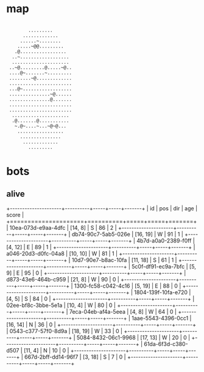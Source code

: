 # map

```

        .........
      .............
     ......~........
    .....~@@.........
   .@.................
  ..~..................
  .....................
 ..~@.........@.....~@..
 ....@~.......~.........
 ........~@.............
 .......................
 ...@~..................
 ...............~@......
 ...............@.......
 .......................
 .......................
  .....................
  .@.......@...........
   ~.@~....~...~@~@...
    .................
     ...............
      .............
        .........

```

# bots

## alive

+---------------------+----------+-----+-----+-------+
| id                  | pos      | dir | age | score |
+=====================+==========+=====+=====+=======+
| 10ea-073d-e9aa-4dfc | [14, 8]  | S   | 86  | 2     |
+---------------------+----------+-----+-----+-------+
| db74-90c7-5ab5-026e | [16, 19] | W   | 91  | 1     |
+---------------------+----------+-----+-----+-------+
| 4b7d-a0a0-2389-f0ff | [4, 12]  | E   | 89  | 1     |
+---------------------+----------+-----+-----+-------+
| a046-20d3-d0fc-04a8 | [10, 10] | W   | 81  | 1     |
+---------------------+----------+-----+-----+-------+
| 10d7-90e7-b8ac-10fa | [11, 18] | S   | 61  | 1     |
+---------------------+----------+-----+-----+-------+
| 5c0f-df91-ec9a-7bfc | [5, 9]   | E   | 95  | 0     |
+---------------------+----------+-----+-----+-------+
| d873-43e6-464b-c959 | [21, 8]  | W   | 90  | 0     |
+---------------------+----------+-----+-----+-------+
| 1300-fc58-c042-4c16 | [5, 19]  | E   | 88  | 0     |
+---------------------+----------+-----+-----+-------+
| 1804-139f-10fa-e720 | [4, 5]   | S   | 84  | 0     |
+---------------------+----------+-----+-----+-------+
| 02ee-bf8c-3bbe-5e1a | [10, 4]  | W   | 80  | 0     |
+---------------------+----------+-----+-----+-------+
| 7eca-04eb-af4a-5eea | [4, 8]   | W   | 64  | 0     |
+---------------------+----------+-----+-----+-------+
| 1aae-5543-4396-0cc1 | [16, 14] | N   | 36  | 0     |
+---------------------+----------+-----+-----+-------+
| 0543-c377-57f0-8d9a | [18, 19] | W   | 33  | 0     |
+---------------------+----------+-----+-----+-------+
| 5084-8432-06c1-9968 | [17, 13] | W   | 20  | 0     |
+---------------------+----------+-----+-----+-------+
| 61da-6f3d-c380-d507 | [11, 4]  | N   | 10  | 0     |
+---------------------+----------+-----+-----+-------+
| 667d-2bff-dd14-96f7 | [3, 18]  | S   | 7   | 0     |
+---------------------+----------+-----+-----+-------+


